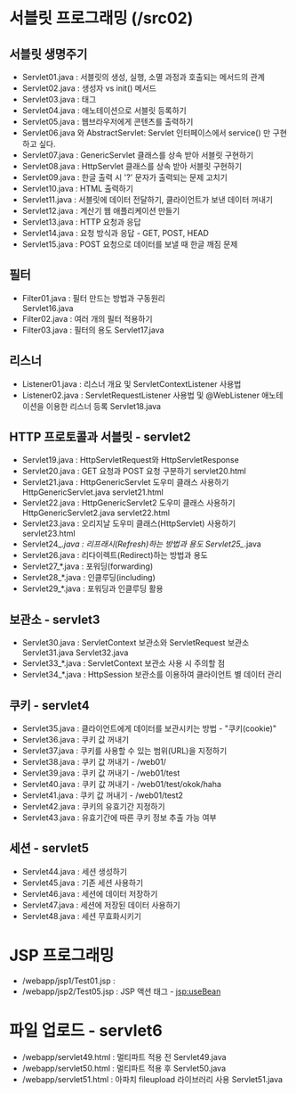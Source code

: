 # 서블릿 프로그래밍 (/src02)
## 서블릿 생명주기
- Servlet01.java : 서블릿의 생성, 실행, 소멸 과정과 호출되는 메서드의 관계
- Servlet02.java : 생성자 vs init() 메서드
- Servlet03.java : <load-on-startup> 태그
- Servlet04.java : 애노테이션으로 서블릿 등록하기
- Servlet05.java : 웹브라우저에게 콘텐츠를 출력하기
- Servlet06.java 와 AbstractServlet: Servlet 인터페이스에서 service() 만 구현하고 싶다.
- Servlet07.java : GenericServlet 클래스를 상속 받아 서블릿 구현하기 
- Servlet08.java : HttpServlet 클래스를 상속 받아 서블릿 구현하기 
- Servlet09.java : 한글 출력 시 '?' 문자가 출력되는 문제 고치기
- Servlet10.java : HTML 출력하기     
- Servlet11.java : 서블릿에 데이터 전달하기, 클라이언트가 보낸 데이터 꺼내기   
- Servlet12.java : 계산기 웹 애플리케이션 만들기
- Servlet13.java : HTTP 요청과 응답 
- Servlet14.java : 요청 방식과 응답 - GET, POST, HEAD
- Servlet15.java : POST 요청으로 데이터를 보낼 때 한글 깨짐 문제


## 필터
- Filter01.java : 필터 만드는 방법과 구동원리   
  Servlet16.java
- Filter02.java : 여러 개의 필터 적용하기
- Filter03.java : 필터의 용도
  Servlet17.java
  
  
## 리스너
- Listener01.java : 리스너 개요 및 ServletContextListener 사용법
- Listener02.java : ServletRequestListener 사용법 및 @WebListener 애노테이션을 이용한 리스너 등록
  Servlet18.java
   
## HTTP 프로토콜과 서블릿 - servlet2
- Servlet19.java : HttpServletRequest와 HttpServletResponse
- Servlet20.java : GET 요청과 POST 요청 구분하기
  servlet20.html
- Servlet21.java : HttpGenericServlet 도우미 클래스 사용하기
  HttpGenericServlet.java
  servlet21.html
- Servlet22.java : HttpGenericServlet2 도우미 클래스 사용하기
  HttpGenericServlet2.java
  servlet22.html
- Servlet23.java : 오리지날 도우미 클래스(HttpServlet) 사용하기    
  servlet23.html
- Servlet24_*.java : 리프래시(Refresh)하는 방법과 용도 
  Servlet25_*.java
- Servlet26.java : 리다이렉트(Redirect)하는 방법과 용도
- Servlet27_*.java : 포워딩(forwarding)
- Servlet28_*.java : 인클루딩(including)
- Servlet29_*.java : 포워딩과 인클루딩 활용

## 보관소 - servlet3
- Servlet30.java : ServletContext 보관소와 ServletRequest 보관소
  Servlet31.java
  Servlet32.java 
- Servlet33_*.java : ServletContext 보관소 사용 시 주의할 점
- Servlet34_*.java : HttpSession 보관소를 이용하여 클라이언트 별 데이터 관리

## 쿠키 - servlet4
- Servlet35.java : 클라이언트에게 데이터를 보관시키는 방법 - "쿠키(cookie)"
- Servlet36.java : 쿠키 값 꺼내기
- Servlet37.java : 쿠키를 사용할 수 있는 범위(URL)을 지정하기 
- Servlet38.java : 쿠키 값 꺼내기 - /web01/
- Servlet39.java : 쿠키 값 꺼내기 - /web01/test
- Servlet40.java : 쿠키 값 꺼내기 - /web01/test/okok/haha
- Servlet41.java : 쿠키 값 꺼내기 - /web01/test2
- Servlet42.java : 쿠키의 유효기간 지정하기
- Servlet43.java : 유효기간에 따른 쿠키 정보 추출 가능 여부

## 세션 - servlet5
- Servlet44.java : 세션 생성하기
- Servlet45.java : 기존 세션 사용하기
- Servlet46.java : 세션에 데이터 저장하기 
- Servlet47.java : 세션에 저장된 데이터 사용하기
- Servlet48.java : 세션 무효화시키기

# JSP 프로그래밍
- /webapp/jsp1/Test01.jsp : 
- /webapp/jsp2/Test05.jsp : JSP 액션 태그 - <jsp:useBean>

# 파일 업로드 - servlet6
- /webapp/servlet49.html : 멀티파트 적용 전
  Servlet49.java
- /webapp/servlet50.html : 멀티파트 적용 후
  Servlet50.java
- /webapp/servlet51.html : 아파치 fileupload 라이브러리 사용
  Servlet51.java
   
   
   
   
   
   